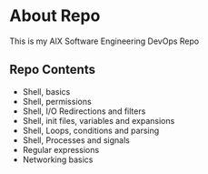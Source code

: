 # About Repo
This is my AlX Software Engineering DevOps Repo

## Repo Contents
- Shell, basics
- Shell, permissions
- Shell, I/O Redirections and filters
- Shell, init files, variables and expansions
- Shell, Loops, conditions and parsing
- Shell, Processes and signals
- Regular expressions
- Networking basics
